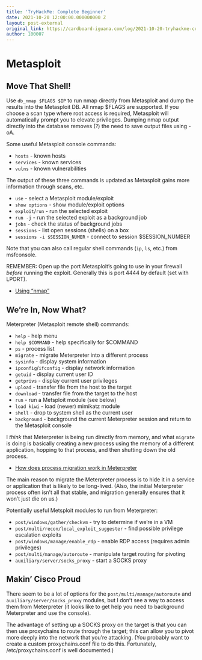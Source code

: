 ```yaml
---
title: 'TryHackMe: Complete Beginner'
date: 2021-10-20 12:00:00.000000000 Z
layout: post-external
original_link: https://cardboard-iguana.com/log/2021-10-20-tryhackme-complete-beginner.html
author: 100007
---
```


# Metasploit

## Move That Shell!

Use `db_nmap $FLAGS $IP` to run nmap directly from Metasploit and dump the results into the Metasploit DB. All nmap $FLAGS are supported. If you choose a scan type where root access is required, Metasploit will automatically prompt you to elevate privileges. Dumping nmap output directly into the database removes (?) the need to save output files using -oA.

Some useful Metasploit console commands:

- `hosts` - known hosts
- `services` - known services
- `vulns` - known vulnerabilities

The output of these three commands is updated as Metasploit gains more information through scans, etc.

- `use` - select a Metasploit module/exploit
- `show options` - show module/exploit options
- `exploit`/`run` - run the selected exploit
- `run -j` - run the selected exploit as a background job
- `jobs` - check the status of background jobs
- `sessions` - list open sessions (shells) on a box
- `sessions -i $SESSION_NUMER` - connect to session $SESSION\_NUMBER

Note that you can also call regular shell commands (`ip`, `ls`, etc.) from msfconsole.

REMEMBER: Open up the port Metasploit’s going to use in your firewall _before_ running the exploit. Generally this is port 4444 by default (set with LPORT).

- [Using “nmap”](https://cardboard-iguana.com/notes/nmap.html)

## We’re In, Now What?

Meterpreter (Metasploit remote shell) commands:

- `help` - help menu
- `help $COMMAND` - help specifically for $COMMAND
- `ps` - process list
- `migrate` - migrate Meterpreter into a different process
- `sysinfo` - display system information
- `ipconfig`/`ifconfig` - display network information
- `getuid` - display current user ID
- `getprivs` - display current user privileges
- `upload` - transfer file from the host to the target
- `download` - transfer file from the target to the host
- `run` - run a Metsploit module (see below)
- `load kiwi` - load (newer) mimikatz module
- `shell` - drop to system shell as the current user
- `background` - background the current Meterpreter session and return to the Metasploit console

I _think_ that Meterpreter is being run directly from memory, and what `migrate` is doing is basically creating a new process using the memory of a different application, hopping to that process, and then shutting down the old process.

- [How does process migration work in Meterpreter](https://security.stackexchange.com/a/92893)

The main reason to migrate the Meterpreter process is to hide it in a service or application that is likely to be long-lived. (Also, the initial Meterpreter process often isn’t all that stable, and migration generally ensures that it won’t just die on us.)

Potentially useful Metsploit modules to run from Meterpreter:

- `post/windows/gather/checkvm` - try to determine if we’re in a VM
- `post/multi/recon/local_exploit_suggester` - find possible privilege escalation exploits
- `post/windows/manage/enable_rdp` - enable RDP access (requires admin privileges)
- `post/multi/manage/autoroute` - manipulate target routing for pivoting
- `auxiliary/server/socks_proxy` - start a SOCKS proxy

## Makin’ Cisco Proud

There seem to be a lot of options for the `post/multi/manage/autoroute` and `auxiliary/server/socks_proxy` modules, but I don’t see a way to access them from Meterpreter (it looks like to get help you need to background Meterpreter and use the console).

The advantage of setting up a SOCKS proxy on the target is that you can then use proxychains to route through the target; this can allow you to pivot more deeply into the network that you’re attacking. (You probably want to create a custom proxychains.conf file to do this. Fortunately, /etc/proxychains.conf is well documented.)

